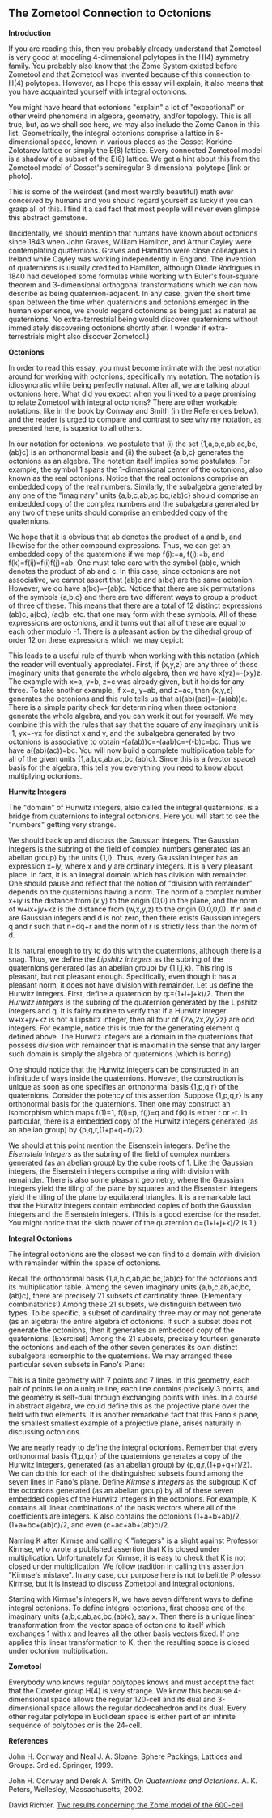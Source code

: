 ## The Zometool Connection to Octonions

**Introduction**

If you are reading this, then you probably already understand that Zometool is very good at modeling 4-dimensional polytopes in the H(4) symmetry family.  You probably also know that the Zome System existed before Zometool and that Zometool was invented because of this connection to H(4) polytopes.  However, as I hope this essay will explain, it also means that you have acquainted yourself with integral octonions.


You might have heard that octonions "explain" a lot of "exceptional" or other weird phenomena in algebra, geometry, and/or topology.  This is all true, but, as we shall see here, we may also include the Zome Canon in this list.  Geometrically, the integral octonions comprise a lattice in 8-dimensional space, known in various places as the Gosset-Korkine-Zolotarev lattice or simply the E(8) lattice.  Every connected Zometool model is a shadow of a subset of the E(8) lattice.  We get a hint about this from the Zometool model of Gosset's semiregular 8-dimensional polytope [link or photo].

This is some of the weirdest (and most weirdly beautiful) math ever conceived by humans and you should regard yourself as lucky if you can grasp all of this.  I find it a sad fact that most people will never even glimpse this abstract gemstone. 

(Incidentally, we should mention that humans have known about octonions since 1843 when John Graves, William Hamilton, and Arthur Cayley were contemplating quaternions.  Graves and Hamilton were close colleagues in Ireland while Cayley was working independently in England.  The invention of quaternions is usually credited to Hamilton, although Olinde Rodrigues in 1840 had developed some formulas while working with Euler's four-square theorem and 3-dimensional orthogonal transformations which we can now describe as being quaternion-adjacent.  In any case, given the short time span between the time when quaternions and octonions emerged in the human experience, we should regard octonions as being just as natural as quaternions.  No extra-terrestrial being would discover quaternions without immediately discovering octonions shortly after.  I wonder if extra-terrestrials might also discover Zometool.)

**Octonions**

In order to read this essay, you must become intimate with the best notation around for working with octonions, specifically my notation.  The notation is idiosyncratic while being perfectly natural.  After all, we are talking about octonions here.  What did you expect when you linked to a page promising to relate Zometool with integral octonions?  There are other workable notations, like in the book by Conway and Smith (in the References below), and the reader is urged to compare and contrast to see why my notation, as presented here, is superior to all others.

In our notation for octonions, we postulate that (i) the set {1,a,b,c,ab,ac,bc,(ab)c} is an orthonormal basis and (ii) the subset {a,b,c} generates the octonions as an algebra.  The notation itself implies some postulates.  For example, the symbol 1 spans the 1-dimensional center of the octonions, also known as the real octonions.  Notice that the real octonions comprise an embedded copy of the real numbers.  Similarly, the subalgebra generated by any one of the "imaginary" units {a,b,c,ab,ac,bc,(ab)c} should comprise an embedded copy of the complex numbers and the subalgebra generated by any two of these units should comprise an embedded copy of the quaternions.

We hope that it is obvious that ab denotes the product of a and b, and likewise for the other compound expressions.  Thus, we can get an embedded copy of the quaternions if we map f(i):=a, f(j):=b, and f(k)=f(ij)=f(i)f(j)=ab.  One must take care with the symbol (ab)c, which denotes the product of ab and c.  In this case, since octonions are not associative, we cannot assert that (ab)c and a(bc) are the same octonion.  However, we do have a(bc)=-(ab)c.  Notice that there are six permutations of the symbols {a,b,c} and there are two different ways to group a product of three of these.  This means that there are a total of 12 distinct expressions (ab)c, a(bc), (ac)b, etc. that one may form with these symbols.  All of these expressions are octonions, and it turns out that all of these are equal to each other modulo -1.  There is a pleasant action by the dihedral group of order 12 on these expressions which we may depict:

This leads to a useful rule of thumb when working with this notation (which the reader will eventually appreciate).  First, if {x,y,z} are any three of these imaginary units that generate the whole algebra, then we have x(yz)=-(xy)z.  The example with x=a, y=b, z=c was already given, but it holds for any three.  To take another example, if x=a, y=ab, and z=ac, then {x,y,z} generates the octonions and this rule tells us that a((ab)(ac))=-(a(ab))c.  There is a simple parity check for determining when three octonions generate the whole algebra, and you can work it out for yourself.  We may combine this with the rules that say that the square of any imaginary unit is -1, yx=-yx for distinct x and y, and the subalgebra generated by two octonions is associative to obtain -(a(ab))c=-(aab)c=-(-b)c=bc. Thus we have a((ab)(ac))=bc.  You will now build a complete multiplication table for all of the given units {1,a,b,c,ab,ac,bc,(ab)c}.  Since this is a (vector space) basis for the algebra, this tells you everything you need to know about multiplying octonions.

**Hurwitz Integers**

The "domain" of Hurwitz integers, alsio called the integral quaternions, is a bridge from quaternions to integral octonions.  Here you will start to see the "numbers" getting very strange.

We should back up and discuss the Gaussian integers.  The Gaussian integers is the subring of the field of complex numbers generated (as an abelian group) by the units {1,i}.  Thus, every Gaussian integer has an expression x+iy, where x and y are ordinary integers.  It is a very pleasant place.  In fact, it is an integral domain which has division with remainder.  One should pause and reflect that the notion of "division with remainder" depends on the quaternions having a norm.  The norm of a complex number x+iy is the distance from (x,y) to the origin (0,0) in the plane, and the norm of w+ix+jy+kz is the distance from (w,x,y,z) to the origin (0,0,0,0).  If n and d are Gaussian integers and d is not zero, then there exists Gaussian integers q and r such that n=dq+r and the norm of r is strictly less than the norm of d.

It is natural enough to try to do this with the quaternions, although there is a snag.  Thus, we define the *Lipshitz integers* as the subring of the quaternions generated (as an abelian group) by {1,i,j,k}.  This ring is pleasant, but not pleasant enough.  Specifically, even though it has a pleasant norm, it does not have division with remainder.  Let us define the Hurwitz integers.  First, define a quaternion by q:=(1+i+j+k)/2.  Then the *Hurwitz integers* is the subring of the quaternion generated by the Lipshitz integers and q.  It is fairly routine to verify that if a Hurwitz integer w+ix+jy+kz is not a Lipshitz integer, then all four of {2w,2x,2y,2z} are odd integers.  For example, notice this is true for the generating element q defined above.  The Hurwitz integers are a domain in the quaternions that possess division with remainder that is maximal in the sense that any larger such domain is simply the algebra of quaternions (which is boring).

One should notice that the Hurwitz integers can be constructed in an infinitude of ways inside the quaternions.  However, the construction is unique as soon as one specifies an orthonormal basis {1,p,q,r} of the quaternions.  Consider the potency of this assertion.  Suppose {1,p,q,r} is any orthonormal basis for the quaternions.  Then one may construct an isomorphism which maps f(1)=1, f(i)=p, f(j)=q and f(k) is either r or -r.  In particular, there is a embedded copy of the Hurwitz integers generated (as an abelian group) by {p,q,r,(1+p+q+r)/2}.

We should at this point mention the Eisenstein integers.  Define the *Eisenstein integers* as the subring of the field of complex numbers generated (as an abelian group) by the cube roots of 1.  Like the Gaussian integers, the Eisenstein integers comprise a ring with division with remainder.  There is also some pleasant geometry, where the Gaussian integers yield the tiling of the plane by squares and the Eisenstein integers yield the tiling of the plane by equilateral triangles.  It is a remarkable fact that the Hurwitz integers contain embedded copies of both the Gaussian integers and the Eisenstein integers.  (This is a good exercise for the reader.  You might notice that the sixth power of the quaternion q=(1+i+j+k)/2 is 1.)

**Integral Octonions**

The integral octonions are the closest we can find to a domain with division with remainder within the space of octonions.  

Recall the orthonormal basis {1,a,b,c,ab,ac,bc,(ab)c} for the octonions and its multiplication table.  Among the seven imaginary units {a,b,c,ab,ac,bc,(ab)c}, there are precisely 21 subsets of cardinality three.  (Elementary combinatorics!)  Among these 21 subsets, we distinguish between two types.  To be specific, a subset of cardinality three may or may not generate (as an algebra) the entire algebra of octonions.  If such a subset does not generate the octonions, then it generates an embedded copy of the quaternions.  (Exercise!)  Among the 21 subsets, precisely fourteen generate the octonions and each of the other seven generates its own distinct subalgebra isomorphic to the quaternions.  We may arranged these particular seven subsets in Fano's Plane:

This is a finite geometry with 7 points and 7 lines.  In this geometry, each pair of points lie on a unique line, each line contains precisely 3 points, and the geometry is self-dual through exchanging points with lines.  In a course in abstract algebra, we could define this as the projective plane over the field with two elements.  It is another remarkable fact that this Fano's plane, the smallest smallest example of a projective plane, arises naturally in discussing octonions.

We are nearly ready to define the integral octonions.  Remember that every orthonormal basis {1,p,q.r} of the quaternions generates a copy of the Hurwitz integers, generated (as an abelian group) by {p,q,r,(1+p+q+r)/2}.  We can do this for each of the distinguished subsets found among the seven lines in Fano's plane.  Define *Kirmse's integers* as the subgroup K of the octonions generated (as an abelian group) by all of these seven embedded copies of the Hurwitz integers in the octonions.  For example, K contains all linear combinations of the basis vectors where all of the coefficients are integers.  K also contains the octonions (1+a+b+ab)/2, (1+a+bc+(ab)c)/2, and even (c+ac+ab+(ab)c)/2.

Naming K after Kirmse and calling K "integers" is a slight against Professor Kirmse, who wrote a published assertion that K is closed under multiplication.  Unfortunately for Kirmse, it is easy to check that  K is not closed under multiplication.  We follow tradition in calling this assertion "Kirmse's mistake".  In any case, our purpose here is not to belittle Professor Kirmse, but it is instead to discuss Zometool and integral octonions.

Starting with Kirmse's integers K, we have seven different ways to define integral octonions.  To define integral octonions, first choose one of the imaginary units {a,b,c,ab,ac,bc,(ab)c}, say x.  Then there is a unique linear transformation from the vector space of octonions to itself which exchanges 1 with x and leaves all the other basis vectors fixed.  If one applies this linear transformation to K, then the resulting space is closed under octonion multiplication.


**Zometool**

Everybody who knows regular polytopes knows and must accept the fact that the Coxeter group H(4) is very strange.  We know this because 4-dimensional space allows the regular 120-cell and its dual and 3-dimensional space allows the regular dodecahedron and its dual.  Every other regular polytope in Euclidean space is either part of an infinite sequence of polytopes or is the 24-cell.


**References**

John H. Conway and Neal J. A. Sloane.
Sphere Packings, Lattices and Groups.
3rd ed.  Springer, 1999.

John H. Conway and Derek A. Smith.
*On Quaternions and Octonions.*
A. K. Peters, Wellesley, Massachusetts, 2002.

David Richter.  [Two results concerning the Zome model of the 600-cell](https://archive.bridgesmathart.org/2005/bridges2005-419.pdf).


